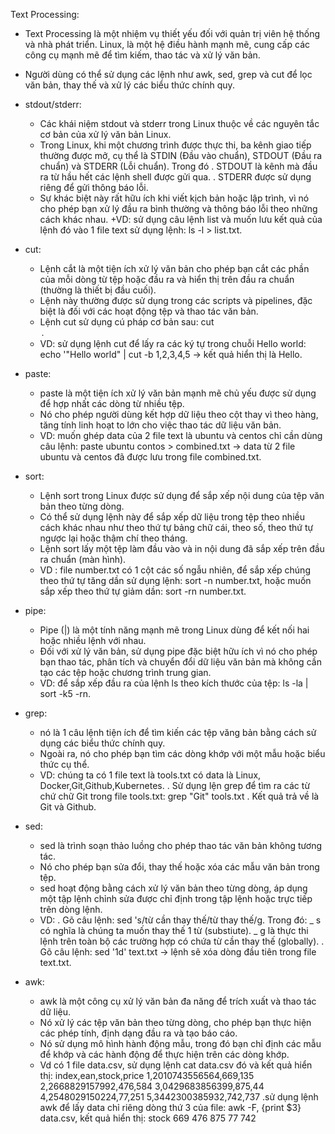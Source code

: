 Text Processing:
  - Text Processing là một nhiệm vụ thiết yếu đối với quản trị viên hệ thống và nhà phát triển. Linux, là một hệ điều hành mạnh mẽ, cung cấp các công cụ mạnh mẽ để tìm kiếm, thao tác và xử lý văn bản.
  - Người dùng có thể sử dụng các lệnh như awk, sed, grep và cut để lọc văn bản, thay thế và xử lý các biểu thức chính quy.

  - stdout/stderr:
    + Các khái niệm stdout và stderr trong Linux thuộc về các nguyên tắc cơ bản của xử lý văn bản Linux.
    + Trong Linux, khi một chương trình được thực thi, ba kênh giao tiếp thường được mở, cụ thể là STDIN (Đầu vào chuẩn), STDOUT (Đầu ra chuẩn) và STDERR (Lỗi chuẩn). Trong đó
      . STDOUT là kênh mà đầu ra từ hầu hết các lệnh shell được gửi qua.
      . STDERR được sử dụng riêng để gửi thông báo lỗi.
    + Sự khác biệt này rất hữu ích khi viết kịch bản hoặc lập trình, vì nó cho phép bạn xử lý đầu ra bình thường và thông báo lỗi theo những cách khác nhau.
    +VD: sử dụng câu lệnh list và muốn lưu kết quả của lệnh đó vào 1 file text sử dụng lệnh: ls -l > list.txt.

  - cut:
    + Lệnh cắt là một tiện ích xử lý văn bản cho phép bạn cắt các phần của mỗi dòng từ tệp hoặc đầu ra và hiển thị trên đầu ra chuẩn (thường là thiết bị đầu cuối).
    + Lệnh này thường được sử dụng trong các scripts và pipelines, đặc biệt là đối với các hoạt động tệp và thao tác văn bản.
    + Lệnh cut sử dụng cú pháp cơ bản sau: cut <option> <file>.
    + VD: sử dụng lệnh cut để lấy ra các ký tự trong chuỗi Hello world: echo '"Hello world" | cut -b 1,2,3,4,5 -> kết quả hiển thị là Hello.

  - paste:
    + paste là một tiện ích xử lý văn bản mạnh mẽ chủ yếu được sử dụng để hợp nhất các dòng từ nhiều tệp.
    + Nó cho phép người dùng kết hợp dữ liệu theo cột thay vì theo hàng, tăng tính linh hoạt to lớn cho việc thao tác dữ liệu văn bản.
    + VD: muốn ghép data của 2 file text là ubuntu và centos chỉ cần dùng câu lệnh: paste ubuntu contos > combined.txt -> data từ 2 file ubuntu và centos đã được lưu trong file combined.txt.

  - sort:
    + Lệnh sort trong Linux được sử dụng để sắp xếp nội dung của tệp văn bản theo từng dòng.
    + Có thể sử dụng lệnh này để sắp xếp dữ liệu trong tệp theo nhiều cách khác nhau như theo thứ tự bảng chữ cái, theo số, theo thứ tự ngược lại hoặc thậm chí theo tháng.
    + Lệnh sort lấy một tệp làm đầu vào và in nội dung đã sắp xếp trên đầu ra chuẩn (màn hình).
    + VD : file number.txt có 1 cột các số ngẫu nhiên, để sắp xếp chúng theo thứ tự tăng dần sử dụng lệnh: sort -n number.txt, hoặc muốn sắp xếp theo thứ tự giảm dần: sort -rn number.txt.

  - pipe:
    + Pipe (|) là một tính năng mạnh mẽ trong Linux dùng để kết nối hai hoặc nhiều lệnh với nhau.
    + Đối với xử lý văn bản, sử dụng pipe đặc biệt hữu ích vì nó cho phép bạn thao tác, phân tích và chuyển đổi dữ liệu văn bản mà không cần tạo các tệp hoặc chương trình trung gian.
    + VD: để sắp xếp đầu ra của lệnh ls theo kích thước của tệp: ls -la | sort -k5 -rn.

  - grep:
    + nó là 1 câu lệnh tiện ích để tìm kiến các tệp văng bản bằng cách sử dụng các biểu thức chính quy.
    + Ngoài ra, nó cho phép bạn tìm các dòng khớp với một mẫu hoặc biểu thức cụ thể.
    + VD: chúng ta có 1 file text là tools.txt có data là Linux, Docker,Git,Github,Kubernetes. 
      . Sử dụng lện grep để tìm ra các từ chứ chữ Git trong file tools.txt: grep "Git" tools.txt
      . Kết quả trả về là Git và Github.

  - sed:
    + sed là trình soạn thảo luồng cho phép thao tác văn bản không tương tác.
    + Nó cho phép bạn sửa đổi, thay thế hoặc xóa các mẫu văn bản trong tệp.
    + sed hoạt động bằng cách xử lý văn bản theo từng dòng, áp dụng một tập lệnh chỉnh sửa được chỉ định trong tập lệnh hoặc trực tiếp trên dòng lệnh.
    + VD:
      . Gõ câu lệnh: sed 's/từ cần thay thế/từ thay thế/g. Trong đó:
        _ s có nghĩa là chúng ta muốn thay thế 1 từ (substiute).
        _ g là thực thi lệnh trên toàn bộ các trường hợp có chứa từ cần thay thế (globally). 
      . Gõ câu lệnh: sed '1d' text.txt -> lệnh sẽ xóa dòng đầu tiên trong file text.txt.

  - awk:
    + awk là một công cụ xử lý văn bản đa năng để trích xuất và thao tác dữ liệu.
    + Nó xử lý các tệp văn bản theo từng dòng, cho phép bạn thực hiện các phép tính, định dạng đầu ra và tạo báo cáo.
    + Nó sử dụng mô hình hành động mẫu, trong đó bạn chỉ định các mẫu để khớp và các hành động để thực hiện trên các dòng khớp.
    + Vd có 1 file data.csv, sử dụng lệnh cat data.csv đó và kết quả hiển thị: 
          index,ean,stock,price
          1,2010743556564,669,135
          2,2668829157992,476,584
          3,0429683856399,875,44    
          4,2548029150224,77,251
          5,3442300385932,742,737
      .sử dụng lệnh awk để lấy data chỉ riêng dòng thứ 3 của file: awk -F, {print $3} data.csv, kết quả hiển thị: 
          stock
          669
          476
          875
          77
          742

